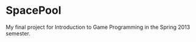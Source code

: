 SpacePool
=========

My final project for Introduction to Game Programming in the Spring 2013 semester.
